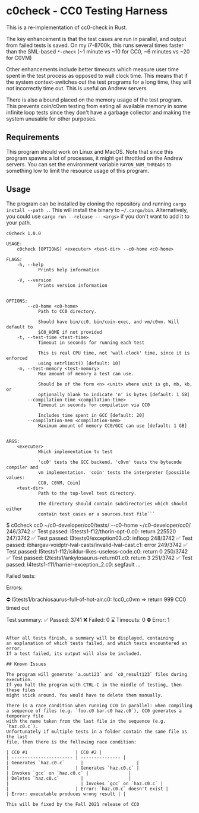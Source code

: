 # c0check - CC0 Testing Harness

This is a re-implementation of cc0-check in Rust. 

The key enhancement is that the test cases are run in parallel, and output from failed tests
is saved. On my i7-8700k, this runs several times faster than the 
SML-based `*-check` (~1 minute vs ~10 for CC0, ~6 minutes vs ~20 for C0VM)

Other enhancements include better timeouts which measure user time spent
in the test process as opposed to wall clock time. This means that if the
system context-switches out the test programs for a long time, they will
not incorrectly time out. This is useful on Andrew servers

There is also a bound placed on the memory usage of the test program.
This prevents coin/c0vm testing from eating all available memory in
some infinite loop tests since they don't have a garbage collector and
making the system unusable for other purposes.  

## Requirements

This program should work on Linux and MacOS. Note that since this program
spawns a lot of processes, it might get throttled on the Andrew servers.
You can set the environment variable `RAYON_NUM_THREADS` to something low 
to limit the resource usage of this program.

## Usage

The program can be installed by cloning the repository and running
`cargo install --path .`. This will install the binary to `~/.cargo/bin`.
Alternatively, you could use `cargo run --release -- <args>` if you don't
want to add it to your path.

```
c0check 1.0.0

USAGE:
    c0check [OPTIONS] <executer> <test-dir> --c0-home <c0-home>

FLAGS:
    -h, --help
            Prints help information

    -V, --version
            Prints version information


OPTIONS:
        --c0-home <c0-home>
            Path to CC0 directory.

            Should have bin/cc0, bin/coin-exec, and vm/c0vm. Will default to
            $C0_HOME if not provided
    -t, --test-time <test-time>
            Timeout in seconds for running each test

            This is real CPU time, not 'wall-clock' time, since it is enforced
            using setrlimit() [default: 10]
    -m, --test-memory <test-memory>
            Max amount of memory a test can use.

            Should be of the form <n> <unit> where unit is gb, mb, kb, or
            optionally blank to indicate 'n' is bytes [default: 1 GB]
        --compilation-time <compilation-time>
            Timeout in seconds for compilation via CC0

            Includes time spent in GCC [default: 20]
        --compilation-mem <compilation-mem>
            Maximum amount of memory CC0/GCC can use [default: 1 GB]


ARGS:
    <executer>
            Which implementation to test

            'cc0' tests the GCC backend. 'c0vm' tests the bytecode compiler and
            vm implementation. 'coin' tests the interpreter [possible values:
            CC0, C0VM, Coin]
    <test-dir>
            Path to the top-level test directory.

            The directory should contain subdirectories which should either
            contain test cases or a sources.test file```

```
$ c0check cc0 ~/c0-developer/cc0/tests/ --c0-home ~/c0-developer/cc0/
 246/3742 ✅ Test passed: l5tests1-f12/thorin-opt-0.c0: return 225520
 247/3742 ✅ Test passed: l3tests0/exception03.c0: infloop
 248/3742 ✅ Test passed: ibhargav-voidptr-lval-casts/invalid-lval-cast.c1: error
 249/3742 ✅ Test passed: l5tests1-f12/isildur-likes-useless-code.c0: return 0
 250/3742 ✅ Test passed: l2tests1/ankylosaurus-return01.c0: return 3
 251/3742 ✅ Test passed: l4tests1-f11/harrier-exception_2.c0: segfault
...

Failed tests:

Errors:

⛔ l5tests1/brachiosaurus-full-of-hot-air.c0: !cc0_c0vm => return 999
<output elided>
CC0 timed out

Test summary:
✅ Passed: 3741
❌ Failed: 0
⌛ Timeouts: 0
⛔ Error: 1
```

After all tests finish, a summary will be displayed, containing
an explanation of which tests failed, and which tests encountered an error.
If a test failed, its output will also be included.

## Known Issues

The program will generate `a.out123` and `c0_result123` files during execution.
If you halt the program with CTRL-C in the middle of testing, then these files
might stick around. You would have to delete them manually.

There is a race condition when running CC0 in parallel: when compiling
a sequence of files (e.g. `foo.c0 bar.c0 haz.c0`), CC0 generates a temporary file
with the name taken from the last file in the sequence (e.g. `haz.c0.c`).
Unfortunately if multiple tests in a folder contain the same file as the last 
file, then there is the following race condition:

| CC0 #1                  | CC0 #2 |
| ----------------------- | --------------- |
| Generates `haz.c0.c`      |                    |
|                         | Generates `haz.c0.c` |
| Invokes `gcc` on `haz.c0.c` |               |
| Deletes `haz.c0.c`        |                 |
|                           | Invokes `gcc` on `haz.c0.c` |
|                         | Error: `haz.c0.c` doesn't exist |
| Error: executable produces wrong result | |

This will be fixed by the Fall 2021 release of CC0
